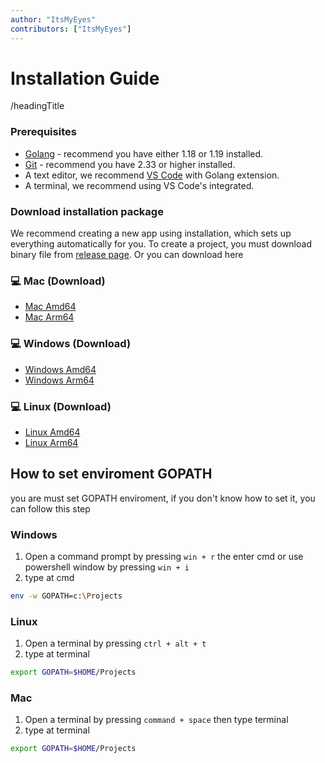 ```yaml
---
author: "ItsMyEyes"
contributors: ["ItsMyEyes"]
---
```


# Installation Guide

/headingTitle

### Prerequisites

- [Golang](https://golang.org/) - recommend you have either 1.18 or 1.19 installed.
- [Git](https://git-scm.com/) - recommend you have 2.33 or higher installed.
- A text editor, we recommend [VS Code](https://code.visualstudio.com/download) with Golang extension.
- A terminal, we recommend using VS Code's integrated.

### Download installation package

We recommend creating a new app using installation, which sets up everything automatically for you. To create a project, you must download binary file from [release page](https://github.com/ItsMyEyes/i-kiyora/releases).
Or you can download here

### 💻 Mac (Download)
- [Mac Amd64](https://github.com/ItsMyEyes/i-kiyora/releases/download/v0.2.3/i-kiyora_0.2.3_darwin_amd64.tar.gz)
- [Mac Arm64](https://github.com/ItsMyEyes/i-kiyora/releases/download/v0.2.3/i-kiyora_0.2.3_darwin_arm64.tar.gz)
  
### 💻 Windows (Download)
- [Windows Amd64](https://github.com/ItsMyEyes/i-kiyora/releases/download/v0.2.3/i-kiyora_0.2.3_windows_amd64.tar.gz)
- [Windows Arm64](https://github.com/ItsMyEyes/i-kiyora/releases/download/v0.2.3/i-kiyora_0.2.3_windows_arm64.tar.gz)
  
### 💻 Linux (Download)
- [Linux Amd64](https://github.com/ItsMyEyes/i-kiyora/releases/download/v0.2.3/i-kiyora_0.2.3_linux_amd64.tar.gz)
- [Linux Arm64](https://github.com/ItsMyEyes/i-kiyora/releases/download/v0.2.3/i-kiyora_0.2.3_linux_arm64.tar.gz)

## How to set enviroment GOPATH
you are must set GOPATH enviroment, if you don't know how to set it, you can follow this step
### Windows
1. Open a command prompt by pressing `win + r` the enter cmd or use powershell window by pressing `win + i`
2. type at cmd
```bash
env -w GOPATH=c:\Projects
```

### Linux
1. Open a terminal by pressing `ctrl + alt + t`
2. type at terminal
```bash
export GOPATH=$HOME/Projects
```

### Mac
1. Open a terminal by pressing `command + space` then type terminal
2. type at terminal
```bash
export GOPATH=$HOME/Projects
```
